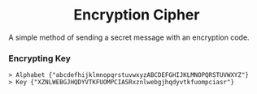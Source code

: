 <h1 align="center">Encryption Cipher</h1>

A simple method of sending a secret message with an encryption code.

### Encrypting Key
    
    > Alphabet {"abcdefhijklmnopqrstuvwxyzABCDEFGHIJKLMNOPQRSTUVWXYZ"}
    > Key {"XZNLWEBGJHQDYVTKFUOMPCIASRxznlwebgjhqdyvtkfuompciasr"}